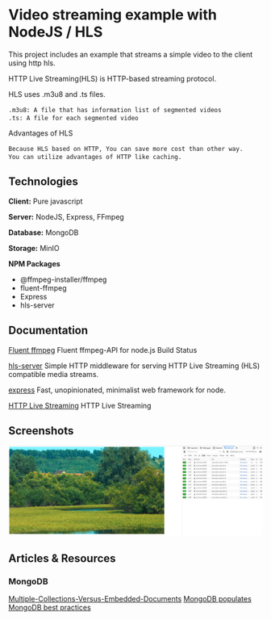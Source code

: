 
# Video streaming example with NodeJS / HLS


This project includes an example that streams a simple video to the client using http hls.

HTTP Live Streaming(HLS) is HTTP-based streaming protocol.


HLS uses .m3u8 and .ts files.

    .m3u8: A file that has information list of segmented videos
    .ts: A file for each segmented video

Advantages of HLS

    Because HLS based on HTTP, You can save more cost than other way.
    You can utilize advantages of HTTP like caching.


## Technologies

**Client:** Pure javascript

**Server:** NodeJS, Express, FFmpeg

**Database:** MongoDB

**Storage:**  MinIO

**NPM Packages** 
- @ffmpeg-installer/ffmpeg
- fluent-ffmpeg
- Express
- hls-server


## Documentation

[Fluent ffmpeg](https://www.npmjs.com/package/fluent-ffmpeg) Fluent ffmpeg-API for node.js Build Status

[hls-server](https://www.npmjs.com/package/hls-server) Simple HTTP middleware for serving HTTP Live Streaming (HLS) compatible media streams.

[express](https://www.npmjs.com/package/express) Fast, unopinionated, minimalist web framework for node.

[HTTP Live Streaming](https://developer.apple.com/documentation/http_live_streaming) HTTP Live Streaming


## Screenshots

![App Screenshot](https://github.com/metinagaoglu/NodeJS-http-hls-example/blob/main/images/Screenshot-video-example.png?raw=true)

## Articles & Resources

### MongoDB

[Multiple-Collections-Versus-Embedded-Documents](https://www.openmymind.net/Multiple-Collections-Versus-Embedded-Documents/#1)
[MongoDB populates](https://mongoosejs.com/docs/populate.html)
[MongoDB best practices](https://www.mongodb.com/basics/best-practices)